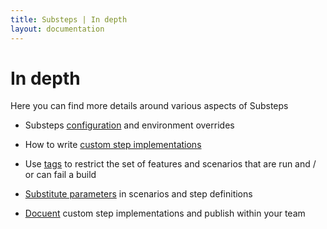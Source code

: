 ```yaml
---
title: Substeps | In depth
layout: documentation
---
```


In depth
========

Here you can find more details around various aspects of Substeps

* Substeps [configuration](../configuration) and environment overrides 

* How to write [custom step implementations](../customisation/)

* Use [tags](../tags/) to restrict the set of features and scenarios that are run and / or can fail a build 

* [Substitute parameters](../parameter-substitution) in scenarios and step definitions

* [Docuent](../glossary) custom step implementations and publish within your team